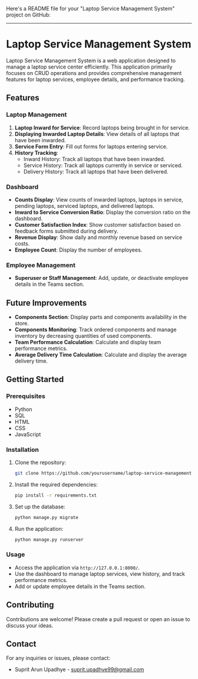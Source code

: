 Here's a README file for your "Laptop Service Management System" project on GitHub:

---

# Laptop Service Management System

Laptop Service Management System is a web application designed to manage a laptop service center efficiently. This application primarily focuses on CRUD operations and provides comprehensive management features for laptop services, employee details, and performance tracking.

## Features

### Laptop Management
1. **Laptop Inward for Service**: Record laptops being brought in for service.
2. **Displaying Inwarded Laptop Details**: View details of all laptops that have been inwarded.
3. **Service Form Entry**: Fill out forms for laptops entering service.
4. **History Tracking**:
   - Inward History: Track all laptops that have been inwarded.
   - Service History: Track all laptops currently in service or serviced.
   - Delivery History: Track all laptops that have been delivered.

### Dashboard
- **Counts Display**: View counts of inwarded laptops, laptops in service, pending laptops, serviced laptops, and delivered laptops.
- **Inward to Service Conversion Ratio**: Display the conversion ratio on the dashboard.
- **Customer Satisfaction Index**: Show customer satisfaction based on feedback forms submitted during delivery.
- **Revenue Display**: Show daily and monthly revenue based on service costs.
- **Employee Count**: Display the number of employees.

### Employee Management
- **Superuser or Staff Management**: Add, update, or deactivate employee details in the Teams section.

## Future Improvements
- **Components Section**: Display parts and components availability in the store.
- **Components Monitoring**: Track ordered components and manage inventory by decreasing quantities of used components.
- **Team Performance Calculation**: Calculate and display team performance metrics.
- **Average Delivery Time Calculation**: Calculate and display the average delivery time.

## Getting Started

### Prerequisites
- Python
- SQL
- HTML
- CSS
- JavaScript

### Installation
1. Clone the repository:
   ```bash
   git clone https://github.com/yourusername/laptop-service-management-system.git
   ```
2. Install the required dependencies:
   ```bash
   pip install -r requirements.txt
   ```
3. Set up the database:
   ```bash
   python manage.py migrate
   ```
4. Run the application:
   ```bash
   python manage.py runserver
   ```

### Usage
- Access the application via `http://127.0.0.1:8000/`.
- Use the dashboard to manage laptop services, view history, and track performance metrics.
- Add or update employee details in the Teams section.

## Contributing
Contributions are welcome! Please create a pull request or open an issue to discuss your ideas.

## Contact
For any inquiries or issues, please contact:
- Suprit Arun Upadhye - suprit.upadhye99@gmail.com
